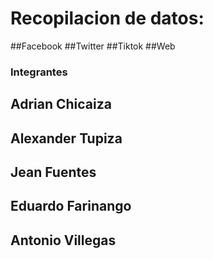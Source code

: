 # Recopilacion de datos:
##Facebook
##Twitter
##Tiktok
##Web


### Integrantes

## Adrian Chicaiza
## Alexander Tupiza
## Jean Fuentes
## Eduardo Farinango
## Antonio Villegas
